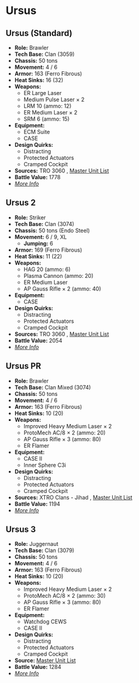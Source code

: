 # Ursus 

## Ursus (Standard) 

- **Role:** Brawler 
- **Tech Base:** Clan (3059) 
- **Chassis:** 50 tons 
- **Movement:** 4 / 6 
- **Armor:** 163 (Ferro Fibrous) 
- **Heat Sinks:** 16 (32) 
- **Weapons:** 
  - ER Large Laser 
  - Medium Pulse Laser × 2 
  - LRM 10 (ammo: 12) 
  - ER Medium Laser × 2 
  - SRM 6 (ammo: 15) 
- **Equipment:** 
  - ECM Suite 
  - CASE 
- **Design Quirks:** 
  - Distracting 
  - Protected Actuators 
  - Cramped Cockpit 
- **Sources:** TRO 3060 , [Master Unit List](http://masterunitlist.info/Unit/Details/3363/ursus-standard) 
- **Battle Value:** 1778 
- [*More Info*](ursus/ursus_standard.md) 

## Ursus 2 

- **Role:** Striker 
- **Tech Base:** Clan (3074) 
- **Chassis:** 50 tons (Endo Steel) 
- **Movement:** 6 / 9, XL 
  - **Jumping:** 6 
- **Armor:** 169 (Ferro Fibrous) 
- **Heat Sinks:** 11 (22) 
- **Weapons:** 
  - HAG 20 (ammo: 6) 
  - Plasma Cannon (ammo: 20) 
  - ER Medium Laser 
  - AP Gauss Rifle × 2 (ammo: 40) 
- **Equipment:** 
  - CASE 
- **Design Quirks:** 
  - Distracting 
  - Protected Actuators 
  - Cramped Cockpit 
- **Sources:** TRO 3060 , [Master Unit List](http://masterunitlist.info/Unit/Details/3364/ursus-2) 
- **Battle Value:** 2054 
- [*More Info*](ursus/ursus_2.md) 

## Ursus PR 

- **Role:** Brawler 
- **Tech Base:** Clan Mixed (3074) 
- **Chassis:** 50 tons 
- **Movement:** 4 / 6 
- **Armor:** 163 (Ferro Fibrous) 
- **Heat Sinks:** 10 (20) 
- **Weapons:** 
  - Improved Heavy Medium Laser × 2 
  - ProtoMech AC/8 × 2 (ammo: 20) 
  - AP Gauss Rifle × 3 (ammo: 80) 
  - ER Flamer 
- **Equipment:** 
  - CASE II 
  - Inner Sphere C3i 
- **Design Quirks:** 
  - Distracting 
  - Protected Actuators 
  - Cramped Cockpit 
- **Sources:** XTRO Clans - Jihad , [Master Unit List](http://masterunitlist.info/Unit/Details/5330/ursus-pr) 
- **Battle Value:** 1194 
- [*More Info*](ursus/ursus_pr.md) 

## Ursus 3 

- **Role:** Juggernaut 
- **Tech Base:** Clan (3079) 
- **Chassis:** 50 tons 
- **Movement:** 4 / 6 
- **Armor:** 163 (Ferro Fibrous) 
- **Heat Sinks:** 10 (20) 
- **Weapons:** 
  - Improved Heavy Medium Laser × 2 
  - ProtoMech AC/8 × 2 (ammo: 30) 
  - AP Gauss Rifle × 3 (ammo: 80) 
  - ER Flamer 
- **Equipment:** 
  - Watchdog CEWS 
  - CASE II 
- **Design Quirks:** 
  - Distracting 
  - Protected Actuators 
  - Cramped Cockpit 
- **Source:** [Master Unit List](http://masterunitlist.info/Unit/Details/5329/ursus-3) 
- **Battle Value:** 1284 
- [*More Info*](ursus/ursus_3.md) 

